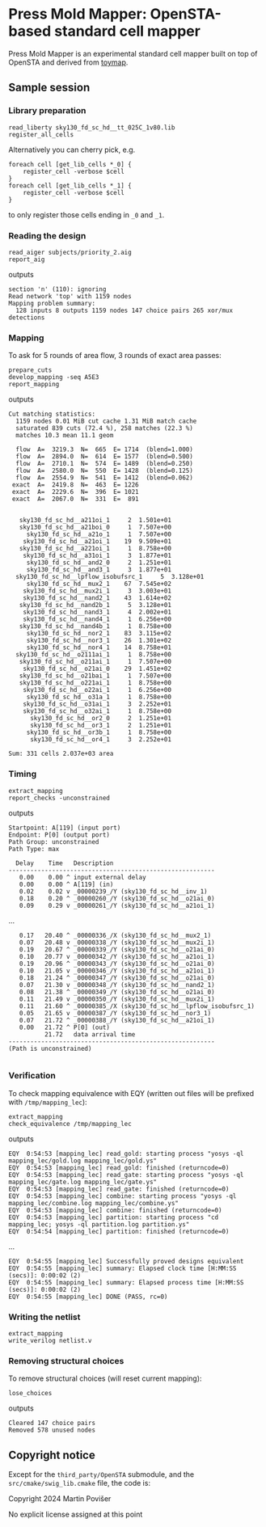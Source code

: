 # Press Mold Mapper: OpenSTA-based standard cell mapper

Press Mold Mapper is an experimental standard cell mapper built on top of OpenSTA and derived from [toymap](https://github.com/povik/toymap).

## Sample session

### Library preparation

	read_liberty sky130_fd_sc_hd__tt_025C_1v80.lib
	register_all_cells

Alternatively you can cherry pick, e.g.

	foreach cell [get_lib_cells *_0] {
		register_cell -verbose $cell
	}
	foreach cell [get_lib_cells *_1] {
		register_cell -verbose $cell
	}

to only register those cells ending in `_0` and `_1`.

### Reading the design

	read_aiger subjects/priority_2.aig
	report_aig

outputs

```
section 'n' (110): ignoring
Read network 'top' with 1159 nodes
Mapping problem summary:
  128 inputs 8 outputs 1159 nodes 147 choice pairs 265 xor/mux detections
```

### Mapping

To ask for 5 rounds of area flow, 3 rounds of exact area passes:

	prepare_cuts
	develop_mapping -seq A5E3
	report_mapping

outputs

```
Cut matching statistics:
  1159 nodes 0.01 MiB cut cache 1.31 MiB match cache
  saturated 839 cuts (72.4 %), 258 matches (22.3 %)
  matches 10.3 mean 11.1 geom

  flow  A=  3219.3  N=  665  E= 1714  (blend=1.000)
  flow  A=  2894.0  N=  614  E= 1577  (blend=0.500)
  flow  A=  2710.1  N=  574  E= 1489  (blend=0.250)
  flow  A=  2580.0  N=  550  E= 1428  (blend=0.125)
  flow  A=  2554.9  N=  541  E= 1412  (blend=0.062)
 exact  A=  2419.8  N=  463  E= 1226
 exact  A=  2229.6  N=  396  E= 1021
 exact  A=  2067.0  N=  331  E=  891


   sky130_fd_sc_hd__a211oi_1     2  1.501e+01
   sky130_fd_sc_hd__a21boi_0     1  7.507e+00
     sky130_fd_sc_hd__a21o_1     1  7.507e+00
    sky130_fd_sc_hd__a21oi_1    19  9.509e+01
   sky130_fd_sc_hd__a221oi_1     1  8.758e+00
    sky130_fd_sc_hd__a31oi_1     3  1.877e+01
     sky130_fd_sc_hd__and2_0     2  1.251e+01
     sky130_fd_sc_hd__and3_1     3  1.877e+01
  sky130_fd_sc_hd__lpflow_isobufsrc_1     5  3.128e+01
     sky130_fd_sc_hd__mux2_1    67  7.545e+02
    sky130_fd_sc_hd__mux2i_1     3  3.003e+01
    sky130_fd_sc_hd__nand2_1    43  1.614e+02
   sky130_fd_sc_hd__nand2b_1     5  3.128e+01
    sky130_fd_sc_hd__nand3_1     4  2.002e+01
    sky130_fd_sc_hd__nand4_1     1  6.256e+00
   sky130_fd_sc_hd__nand4b_1     1  8.758e+00
     sky130_fd_sc_hd__nor2_1    83  3.115e+02
     sky130_fd_sc_hd__nor3_1    26  1.301e+02
     sky130_fd_sc_hd__nor4_1    14  8.758e+01
  sky130_fd_sc_hd__o2111ai_1     1  8.758e+00
   sky130_fd_sc_hd__o211ai_1     1  7.507e+00
    sky130_fd_sc_hd__o21ai_0    29  1.451e+02
   sky130_fd_sc_hd__o21bai_1     1  7.507e+00
   sky130_fd_sc_hd__o221ai_1     1  8.758e+00
    sky130_fd_sc_hd__o22ai_1     1  6.256e+00
     sky130_fd_sc_hd__o31a_1     1  8.758e+00
    sky130_fd_sc_hd__o31ai_1     3  2.252e+01
    sky130_fd_sc_hd__o32ai_1     1  8.758e+00
      sky130_fd_sc_hd__or2_0     2  1.251e+01
      sky130_fd_sc_hd__or3_1     2  1.251e+01
     sky130_fd_sc_hd__or3b_1     1  8.758e+00
      sky130_fd_sc_hd__or4_1     3  2.252e+01

Sum: 331 cells 2.037e+03 area
```

### Timing

	extract_mapping
	report_checks -unconstrained

outputs

```
Startpoint: A[119] (input port)
Endpoint: P[0] (output port)
Path Group: unconstrained
Path Type: max

  Delay    Time   Description
---------------------------------------------------------
   0.00    0.00 ^ input external delay
   0.00    0.00 ^ A[119] (in)
   0.02    0.02 v _00000239_/Y (sky130_fd_sc_hd__inv_1)
   0.18    0.20 ^ _00000260_/Y (sky130_fd_sc_hd__o21ai_0)
   0.09    0.29 v _00000261_/Y (sky130_fd_sc_hd__a21oi_1)
```
...
```
   0.17   20.40 ^ _00000336_/X (sky130_fd_sc_hd__mux2_1)
   0.07   20.48 v _00000338_/Y (sky130_fd_sc_hd__mux2i_1)
   0.19   20.67 ^ _00000339_/Y (sky130_fd_sc_hd__o21ai_0)
   0.10   20.77 v _00000342_/Y (sky130_fd_sc_hd__a21oi_1)
   0.19   20.96 ^ _00000343_/Y (sky130_fd_sc_hd__o21ai_0)
   0.10   21.05 v _00000346_/Y (sky130_fd_sc_hd__a21oi_1)
   0.18   21.24 ^ _00000347_/Y (sky130_fd_sc_hd__o21ai_0)
   0.07   21.30 v _00000348_/Y (sky130_fd_sc_hd__nand2_1)
   0.08   21.38 ^ _00000349_/Y (sky130_fd_sc_hd__o21ai_0)
   0.11   21.49 v _00000350_/Y (sky130_fd_sc_hd__mux2i_1)
   0.11   21.60 ^ _00000385_/X (sky130_fd_sc_hd__lpflow_isobufsrc_1)
   0.05   21.65 v _00000387_/Y (sky130_fd_sc_hd__nor3_1)
   0.07   21.72 ^ _00000388_/Y (sky130_fd_sc_hd__a21oi_1)
   0.00   21.72 ^ P[0] (out)
          21.72   data arrival time
---------------------------------------------------------
(Path is unconstrained)


```

### Verification

To check mapping equivalence with EQY (written out files will be prefixed with `/tmp/mapping_lec`):

	extract_mapping
	check_equivalence /tmp/mapping_lec

outputs

```
EQY  0:54:53 [mapping_lec] read_gold: starting process "yosys -ql mapping_lec/gold.log mapping_lec/gold.ys"
EQY  0:54:53 [mapping_lec] read_gold: finished (returncode=0)
EQY  0:54:53 [mapping_lec] read_gate: starting process "yosys -ql mapping_lec/gate.log mapping_lec/gate.ys"
EQY  0:54:53 [mapping_lec] read_gate: finished (returncode=0)
EQY  0:54:53 [mapping_lec] combine: starting process "yosys -ql mapping_lec/combine.log mapping_lec/combine.ys"
EQY  0:54:53 [mapping_lec] combine: finished (returncode=0)
EQY  0:54:53 [mapping_lec] partition: starting process "cd mapping_lec; yosys -ql partition.log partition.ys"
EQY  0:54:54 [mapping_lec] partition: finished (returncode=0)
```
...
```
EQY  0:54:55 [mapping_lec] Successfully proved designs equivalent
EQY  0:54:55 [mapping_lec] summary: Elapsed clock time [H:MM:SS (secs)]: 0:00:02 (2)
EQY  0:54:55 [mapping_lec] summary: Elapsed process time [H:MM:SS (secs)]: 0:00:02 (2)
EQY  0:54:55 [mapping_lec] DONE (PASS, rc=0)
```

### Writing the netlist

	extract_mapping
	write_verilog netlist.v


### Removing structural choices

To remove structural choices (will reset current mapping):

	lose_choices

outputs

	Cleared 147 choice pairs
	Removed 578 unused nodes

## Copyright notice

Except for the `third_party/OpenSTA` submodule, and the `src/cmake/swig_lib.cmake` file, the code is:

Copyright 2024 Martin Povišer

No explicit license assigned at this point
